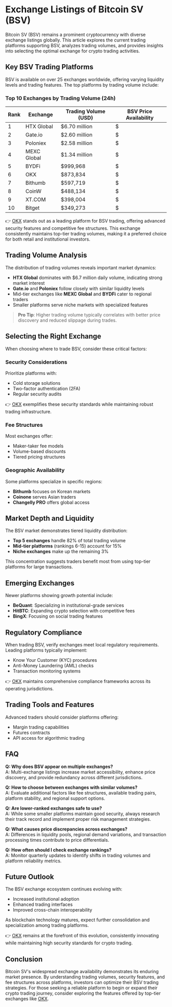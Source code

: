# Exchange Listings of Bitcoin SV (BSV)

Bitcoin SV (BSV) remains a prominent cryptocurrency with diverse exchange listings globally. This article explores the current trading platforms supporting BSV, analyzes trading volumes, and provides insights into selecting the optimal exchange for crypto trading activities.

## Key BSV Trading Platforms

BSV is available on over 25 exchanges worldwide, offering varying liquidity levels and trading features. The top platforms by trading volume include:

### Top 10 Exchanges by Trading Volume (24h)

| Rank | Exchange        | Trading Volume (USD) | BSV Price Availability |
|------|-----------------|----------------------|------------------------|
| 1    | HTX Global      | $6.70 million        | $                      |
| 2    | Gate.io         | $2.60 million        | $                      |
| 3    | Poloniex        | $2.58 million        | $                      |
| 4    | MEXC Global     | $1.34 million        | $                      |
| 5    | BYDFi           | $999,968             | $                      |
| 6    | OKX             | $873,834             | $                      |
| 7    | Bithumb         | $597,719             | $                      |
| 8    | CoinW           | $488,134             | $                      |
| 9    | XT.COM          | $398,004             | $                      |
| 10   | Bitget          | $349,273             | $                      |

👉 [OKX](https://bit.ly/okx-bonus) stands out as a leading platform for BSV trading, offering advanced security features and competitive fee structures. This exchange consistently maintains top-tier trading volumes, making it a preferred choice for both retail and institutional investors.

## Trading Volume Analysis

The distribution of trading volumes reveals important market dynamics:
- **HTX Global** dominates with $6.7 million daily volume, indicating strong market interest
- **Gate.io** and **Poloniex** follow closely with similar liquidity levels
- Mid-tier exchanges like **MEXC Global** and **BYDFi** cater to regional traders
- Smaller platforms serve niche markets with specialized features

> **Pro Tip**: Higher trading volume typically correlates with better price discovery and reduced slippage during trades.

## Selecting the Right Exchange

When choosing where to trade BSV, consider these critical factors:

### Security Considerations
Prioritize platforms with:
- Cold storage solutions
- Two-factor authentication (2FA)
- Regular security audits

👉 [OKX](https://bit.ly/okx-bonus) exemplifies these security standards while maintaining robust trading infrastructure.

### Fee Structures
Most exchanges offer:
- Maker-taker fee models
- Volume-based discounts
- Tiered pricing structures

### Geographic Availability
Some platforms specialize in specific regions:
- **Bithumb** focuses on Korean markets
- **Coinone** serves Asian traders
- **Changelly PRO** offers global access

## Market Depth and Liquidity

The BSV market demonstrates tiered liquidity distribution:
- **Top 5 exchanges** handle 82% of total trading volume
- **Mid-tier platforms** (rankings 6-15) account for 15%
- **Niche exchanges** make up the remaining 3%

This concentration suggests traders benefit most from using top-tier platforms for large transactions.

## Emerging Exchanges

Newer platforms showing growth potential include:
- **BeQuant**: Specializing in institutional-grade services
- **HitBTC**: Expanding crypto selection with competitive fees
- **BingX**: Focusing on social trading features

## Regulatory Compliance

When trading BSV, verify exchanges meet local regulatory requirements. Leading platforms typically implement:
- Know Your Customer (KYC) procedures
- Anti-Money Laundering (AML) checks
- Transaction monitoring systems

👉 [OKX](https://bit.ly/okx-bonus) maintains comprehensive compliance frameworks across its operating jurisdictions.

## Trading Tools and Features

Advanced traders should consider platforms offering:
- Margin trading capabilities
- Futures contracts
- API access for algorithmic trading

## FAQ

**Q: Why does BSV appear on multiple exchanges?**  
A: Multi-exchange listings increase market accessibility, enhance price discovery, and provide redundancy across different jurisdictions.

**Q: How to choose between exchanges with similar volumes?**  
A: Evaluate additional factors like fee structures, available trading pairs, platform stability, and regional support options.

**Q: Are lower-ranked exchanges safe to use?**  
A: While some smaller platforms maintain good security, always research their track record and implement proper risk management strategies.

**Q: What causes price discrepancies across exchanges?**  
A: Differences in liquidity pools, regional demand variations, and transaction processing times contribute to price differentials.

**Q: How often should I check exchange rankings?**  
A: Monitor quarterly updates to identify shifts in trading volumes and platform reliability metrics.

## Future Outlook

The BSV exchange ecosystem continues evolving with:
- Increased institutional adoption
- Enhanced trading interfaces
- Improved cross-chain interoperability

As blockchain technology matures, expect further consolidation and specialization among trading platforms.

👉 [OKX](https://bit.ly/okx-bonus) remains at the forefront of this evolution, consistently innovating while maintaining high security standards for crypto trading.

## Conclusion

Bitcoin SV's widespread exchange availability demonstrates its enduring market presence. By understanding trading volumes, security features, and fee structures across platforms, investors can optimize their BSV trading strategies. For those seeking a reliable platform to begin or expand their crypto trading journey, consider exploring the features offered by top-tier exchanges like [OKX](https://bit.ly/okx-bonus).